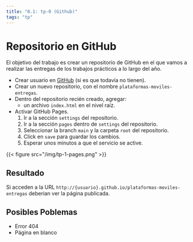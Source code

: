 ```yaml
---
title: "0.1: tp-0 (Github)"
tags: "tp"
---
```


# Repositorio en GitHub

El objetivo del trabajo es crear un repositorio de GitHub en el que vamos a realizar las entregas de los trabajos prácticos a lo largo del año.

- Crear usuario en [GitHub](https://github.com) (si es que todavía no tienen).
- Crear un nuevo repositorio, con el nombre `plataformas-moviles-entregas`.
- Dentro del repositorio recién creado, agregar:
    - un archivo `index.html` en el nivel raíz.
- Activar GitHub Pages.
    1. Ir a la sección `settings` del repositorio.
    2. Ir a la sección `pages` dentro de `settings` del repositorio.
    3. Seleccionar la branch `main` y la carpeta `root` del repositorio.
    4. Click en `save` para guardar los cambios.
    5. Esperar unos minutos a que el servicio se active.

{{< figure src="/img/tp-1-pages.png" >}}

## Resultado

Si acceden a la URL `http://{usuario}.github.io/plataformas-moviles-entregas` deberian ver la página publicada.

## Posibles Poblemas

- Error 404
- Página en blanco
